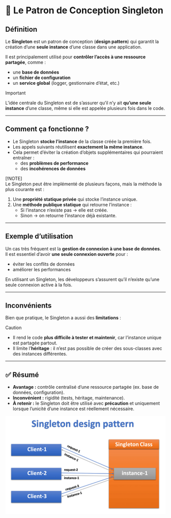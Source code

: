 # 🧩 Le Patron de Conception Singleton

## Définition
Le **Singleton** est un patron de conception (**design pattern**) qui garantit la création d’une **seule instance** d’une classe dans une application.  

Il est principalement utilisé pour **contrôler l’accès à une ressource partagée**, comme :
- une **base de données**  
- un **fichier de configuration**  
- un **service global** (logger, gestionnaire d’état, etc.)

>[!IMPORTANT]  
L’idée centrale du Singleton est de s’assurer qu’il n’y ait **qu’une seule instance** d’une classe, même si elle est appelée plusieurs fois dans le code.  

---

## Comment ça fonctionne ?
- Le Singleton **stocke l’instance** de la classe créée la première fois.  
- Les appels suivants réutilisent **exactement la même instance**.  
- Cela permet d’éviter la création d’objets supplémentaires qui pourraient entraîner :
  - des **problèmes de performance**  
  - des **incohérences de données**  

[!NOTE]  
Le Singleton peut être implémenté de plusieurs façons, mais la méthode la plus courante est :
1. Une **propriété statique privée** qui stocke l’instance unique.  
2. Une **méthode publique statique** qui retourne l’instance :  
   - Si l’instance n’existe pas → elle est créée.  
   - Sinon → on retourne l’instance déjà existante.  

---

## Exemple d’utilisation
Un cas très fréquent est la **gestion de connexion à une base de données**.  
Il est essentiel d’avoir **une seule connexion ouverte** pour :  
- éviter les conflits de données  
- améliorer les performances  

En utilisant un Singleton, les développeurs s’assurent qu’il n’existe qu’une seule connexion active à la fois.  

---

## Inconvénients
Bien que pratique, le Singleton a aussi des **limitations** :  

>[!CAUTION]  
- Il rend le code **plus difficile à tester et maintenir**, car l’instance unique est partagée partout.  
- Il limite l’**héritage** : il n’est pas possible de créer des sous-classes avec des instances différentes.  

---

## ✅ Résumé
- **Avantage :** contrôle centralisé d’une ressource partagée (ex. base de données, configuration).  
- **Inconvénient :** rigidité (tests, héritage, maintenance).  
- **À retenir :** le Singleton doit être utilisé avec **précaution** et uniquement lorsque l’unicité d’une instance est réellement nécessaire.  



![alt text](image.png)

